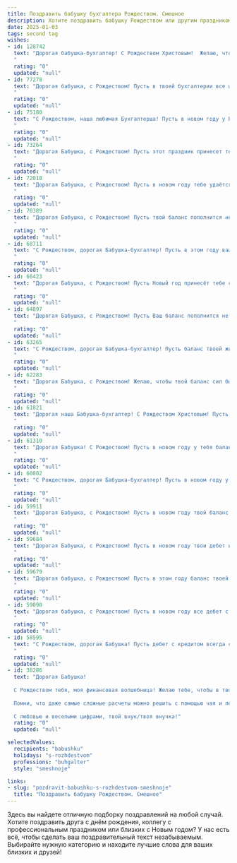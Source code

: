 ```yaml
---
title: Поздравить бабушку бухгалтера Рождеством. Смешное
description: Хотите поздравить бабушку Рождеством или другим праздником? Наш ИИ создаст незабываемое поздравление, а вы обязательно выделитесь среди других.  
date: 2025-01-03
tags: second tag
wishes:
- id: 128742
  text: "Дорогая бабушка-бухгалтер! С Рождеством Христовым!  Желаю, чтобы твой баланс счастья был всегда активным, а дебетовое веселье перевешивало кредитовое беспокойство! Пусть в этом году твой доход от радости будет неограниченным, а расходы на грусть сведутся к нулю!  С Рождеством!
  "
  rating: "0"
  updated: "null"
- id: 77278
  text: "Дорогая бабушка, с Рождеством! Пусть в твоей бухгалтерии все цифры складываются в идеальную прибыль, а баланс всегда радует глаз! 🎉🎄😄
  "
  rating: "0"
  updated: "null"
- id: 75180
  text: "С Рождеством, наша любимая Бухгалтерша! Пусть в новом году у Вас все будет сходиться идеально, а дефицит будет только в дефиците внимания к своим любимым!))
  "
  rating: "0"
  updated: "null"
- id: 73264
  text: "Дорогая Бабушка, с Рождеством! Пусть этот праздник принесет тебе не только праздничное настроение, но и… новые счета на миллион!  😉  Шучу, конечно,  главное - здоровье и благополучие!
  "
  rating: "0"
  updated: "null"
- id: 72018
  text: "Дорогая Бабушка, с Рождеством! Пусть в новом году тебе удаётся подсчитать все свои радости, а дефицит у тебя будет только в калориях после праздничного стола. 🥳🎄
  "
  rating: "0"
  updated: "null"
- id: 70389
  text: "Дорогая Бабушка, с Рождеством! Пусть твой баланс пополнится не только дебетом, но и счастьем, любовью и весельем! 🎄🥂💰
  "
  rating: "0"
  updated: "null"
- id: 68711
  text: "С Рождеством, дорогая Бабушка-бухгалтер! Пусть в этом году ваш баланс пополнится не только прибылью, но и радостью, любовью, здоровьем и, конечно же, вкусными пирогами! 🍰🥂
  "
  rating: "0"
  updated: "null"
- id: 66423
  text: "Дорогая Бабушка, с Рождеством! Пусть Новый год принесёт тебе столько прибыли, что даже ты, с твоим бухгалтерским опытом, не сможешь её всё посчитать! 😜
  "
  rating: "0"
  updated: "null"
- id: 64897
  text: "Дорогая Бабушка, с Рождеством! Пусть Ваш баланс пополнится не только депозитом, но и счастьем, любовью и добрыми новостями! 😉
  "
  rating: "0"
  updated: "null"
- id: 63265
  text: "С Рождеством, дорогая Бабушка-бухгалтер! Пусть баланс твоей жизни всегда будет положительным, а дебет с кредитом сходятся без лишних хлопот! 🎄🎁🎉
  "
  rating: "0"
  updated: "null"
- id: 62283
  text: "Дорогая Бабушка, с Рождеством! Желаю, чтобы твой баланс сил был всегда положительным, а прибыль от радости - бесконечной! Пусть все дебетовые записи будут приятными, а кредитовые - минимальными. С праздником, наш главный бухгалтер семейного бюджета!
  "
  rating: "0"
  updated: "null"
- id: 61821
  text: "Дорогая наша Бабушка-бухгалтер! С Рождеством Христовым! Пусть в этом году твой баланс будет всегда положительным, а дебет с кредитом никогда не расходятся, только от радости! 😉
  "
  rating: "0"
  updated: "null"
- id: 61310
  text: "Дорогая Бабушка! С Рождеством! Пусть в новом году у тебя баланс счастья будет всегда положительным, а прибыль от радости — бесконечной! 😉🎉
  "
  rating: "0"
  updated: "null"
- id: 60802
  text: "С Рождеством, дорогая Бабушка-бухгалтер! Пусть в новом году у тебя будет только положительный баланс, а дефицит будет только в дефиците смеха! 😉🎄
  "
  rating: "0"
  updated: "null"
- id: 59911
  text: "Дорогая Бабушка, с Рождеством! Пусть в новом году твой баланс будет только положительным, а дебет с кредитом всегда сойдутся без лишних нервов 😉  🥳
  "
  rating: "0"
  updated: "null"
- id: 59684
  text: "Дорогая Бабушка, с Рождеством! Пусть в новом году твои дебет и кредит всегда сходятся, а баланс — только положительный! 🎄🎅
  "
  rating: "0"
  updated: "null"
- id: 59679
  text: "Дорогая бабушка, с Рождеством! Пусть в этом году баланс твоей жизни будет идеальным, а дебет с кредитом всегда будут в плюсе!  😉
  "
  rating: "0"
  updated: "null"
- id: 59090
  text: "Дорогая бабушка, с Рождеством! Пусть в новом году все дебет с кредитом сойдется, а налог на прибыль будет минимальным! 🎄🎉
  "
  rating: "0"
  updated: "null"
- id: 58595
  text: "С Рождеством, дорогая Бабушка! Пусть дебет с кредитом всегда сходятся в твоей бухгалтерской жизни, а праздничный стол ломится не только от вкусных блюд, но и от счастья! 😄
  "
  rating: "0"
  updated: "null"
- id: 38286
  text: "Дорогая Бабушка!
  
  С Рождеством тебя, моя финансовая волшебница! Желаю тебе, чтобы в твоей жизни всегда баланс был положительным, а доходы превышали расходы как светофор на красный! Пусть радостные моменты складываются в отчетах счастья, а каждое утро начинается с прибыли хорошего настроения!
  
  Помни, что даже самые сложные расчеты можно решить с помощью чая и печенек. Пусть в твоем доме будет столько тепла и уюта, сколько цифр в бухгалтерском отчете! Желаю тебе здоровья, как у Супермена, и счастья, как у богатыря с золотыми запасами!
  
  С любовью и веселыми цифрами, твой внук/твоя внучка!"
  rating: "0"
  updated: "null"

selectedValues:
  recipients: "babushku"
  holidays: "s-rozhdestvom"
  professions: "buhgalter"
  style: "smeshnoje"

links:
- slug: "pozdravit-babushku-s-rozhdestvom-smeshnoje"
  title: "Поздравить бабушку Рождеством. Смешное"
---
```


Здесь вы найдете отличную подборку поздравлений на любой случай.
Хотите поздравить друга с днём рождения, коллегу с профессиональным праздником или близких с Новым годом? У нас есть всё, чтобы сделать ваш поздравительный текст незабываемым. Выбирайте нужную категорию и находите лучшие слова для ваших близких и друзей!
